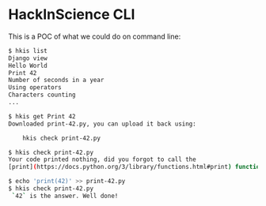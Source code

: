 # HackInScience CLI

This is a POC of what we could do on command line:

```bash
$ hkis list
Django view
Hello World
Print 42
Number of seconds in a year
Using operators
Characters counting
...

$ hkis get Print 42
Downloaded print-42.py, you can upload it back using:

    hkis check print-42.py

$ hkis check print-42.py
Your code printed nothing, did you forgot to call the
[print](https://docs.python.org/3/library/functions.html#print) function?

$ echo 'print(42)' >> print-42.py
$ hkis check print-42.py
 `42` is the answer. Well done!
```
